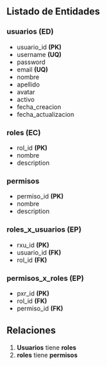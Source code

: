 ## Listado de Entidades 

### usuarios **(ED)**

- usuario_id **(PK)**
- username **(UQ)**
- password
- email **(UQ)**
- nombre
- apellido
- avatar
- activo
- fecha_creacion
- fecha_actualizacion

### roles **(EC)**

- rol_id **(PK)**
- nombre
- description

### permisos

- permiso_id **(PK)**
- nombre
- description

### roles_x_usuarios **(EP)**

- rxu_id **(PK)**
- usuario_id **(FK)**
- rol_id **(FK)**

### permisos_x_roles **(EP)**

- pxr_id **(PK)**
- rol_id **(FK)**
- permiso_id **(FK)**

## Relaciones

1. **Usuarios** tiene **roles**
1. **roles** tiene **permisos**
